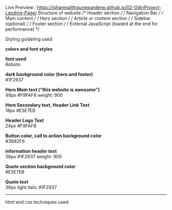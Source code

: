 Live Preiview : https://ishanmalithgunewardene.github.io/02-OdinProject-Landing-Page/
Structure of website
/* Header section */
    /* Navigation Bar */
/* Main content */
    /* Hero section */
    /* Article or content section */
    /* Sidebar (optional) */
/* Footer section */
/* External JavaScript (loaded at the end for performance) */


Styling guideling used

**colors and font styles**

**font used**  
Roboto

**dark background color (hero and footer)**  
#1F2937

**Hero Main text (“this website is awesome”)**  
48px #F9FAF8 weight: 900

**Hero Secondary text, Header Link Text**  
18px #E5E7EB

**Header Logo Text**  
24px #F9FAF8

**Button color, call to action background color**  
#3882F6

**information header text**  
36px #1F2937 weight: 900

**Quote section background color**  
#E5E7EB

**Quote text**  
36px light italic #1F2937

---

html and css techniques used